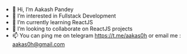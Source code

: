 - 👋 Hi, I’m Aakash Pandey
- 👀 I’m interested in Fullstack Development
- 🌱 I’m currently learning ReactJS
- 💞️ I’m looking to collaborate on ReactJS projects
- 📫 You can ping me on telegram https://t.me/aakas0h or email me : aakas0h@gmail.com

<!---
aakas0h/aakas0h is a ✨ special ✨ repository because its `README.md` (this file) appears on your GitHub profile.
You can click the Preview link to take a look at your changes.
--->
